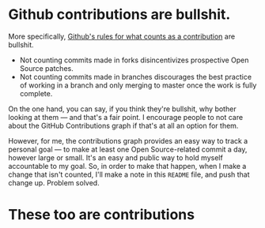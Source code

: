 # Github contributions are bullshit.

More specifically,
[Github's rules for what counts as a contribution](https://help.github.com/articles/why-are-my-contributions-not-showing-up-on-my-profile/)
are bullshit.

* Not counting commits made in forks disincentivizes prospective Open
  Source patches.
* Not counting commits made in branches discourages the best practice
  of working in a branch and only merging to master once the work is
  fully complete.

On the one hand, you can say, if you think they're bullshit, why
bother looking at them — and that's a fair point. I encourage people
to not care about the GitHub Contributions graph if that's at all an
option for them.

However, for me, the contributions graph provides an easy way to track
a personal goal — to make at least one Open Source-related commit a
day, however large or small. It's an easy and public way to hold
myself accountable to my goal. So, in order to make that happen, when
I make a change that isn't counted, I'll make a note in this `README`
file, and push that change up. Problem solved.

# These too are contributions


